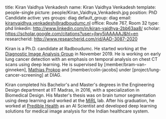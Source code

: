 title: Kiran Vaidhya Venkadesh
name: Kiran Vaidhya Venkadesh
template: people-single
picture: people/Kiran_Vaidhya_Venkadesh.jpg
position: PhD Candidate
active: yes
groups: diag
default_group: diag
email: kiranvaidhya.venkadesh@radboudumc.nl
office: Route 767, Room 32
type: phd
linkedin: http://www.linkedin.com/in/kiran-vaidhya-2bb63aa8/
scholar: https://scholar.google.com/citations?user=jIwy5iAAAAAJ&hl=en
researcherid: http://www.researcherid.com/rid/AAD-3087-2020

Kiran is a Ph.D. candidate at Radboudumc. He started working at the [Diagnostic Image Analysis Group](https://www.diagnijmegen.nl/) in November 2019. He is working on early lung cancer detection with an emphasis on temporal analysis on chest CT scans using deep learning. He is supervised by [member/bram-van-ginneken], [Mathias Prokop](https://www.radboudumc.nl/en/people/mathias-prokop) and [member/colin-jacobs] under [project/lung-cancer-screening] at DIAG.

Kiran completed his Bachelor's and Master's degrees in the Engineering Design department at IIT Madras, in 2016, with a specialization in Biomedical Design. His Master's thesis was on brain tumor segmentation using deep learning and worked at the [MiRL](https://ed.iitm.ac.in/~gankrish/) lab. After his graduation, he worked at [Predible Health](http://prediblehealth.com/) as an AI Scientist and developed deep learning solutions for medical image analysis for the Indian healthcare system.
